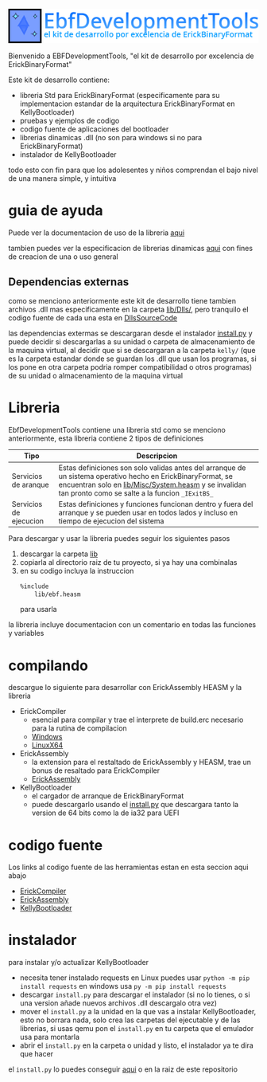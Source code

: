 ![Logo](./EbfDevToolsLogo.png)

Bienvenido a EBFDevelopmentTools, "el kit de desarrollo por excelencia de ErickBinaryFormat"

Este kit de desarrollo contiene:
* libreria Std para ErickBinaryFormat (especificamente para su implementacion estandar de la arquitectura ErickBinaryFormat en KellyBootloader)
* pruebas y ejemplos de codigo
* codigo fuente de aplicaciones del bootloader
* librerias dinamicas .dll (no son para windows si no para ErickBinaryFormat)
* instalador de KellyBootloader

todo esto con fin para que los adolesentes y niños comprendan el bajo nivel de una manera simple, y intuitiva

# guia de ayuda

Puede ver la documentacion de uso de la libreria [aqui](./LibDoc.md)

tambien puedes ver la especificacion de librerias dinamicas [aqui](./DllSpecification.md) con fines de creacion de una o uso general

## Dependencias externas
como se menciono anteriormente este kit de desarrollo tiene tambien archivos .dll mas especificamente en la carpeta [lib/Dlls/](./lib/Dlls/), pero tranquilo el codigo fuente de cada una esta en [DllsSourceCode](./DllsSourceCode/)

las dependencias extermas se descargaran desde el instalador [install.py](./install.py) y puede decidir si descargarlas a su unidad o carpeta de almacenamiento de la maquina virtual, al decidir que si se descargaran a la carpeta `kelly/` (que es la carpeta estandar donde se guardan los .dll que usan los programas, si los pone en otra carpeta podria romper compatibilidad o otros programas) de su unidad o almacenamiento de la maquina virtual

# Libreria

EbfDevelopmentTools contiene una libreria std como se menciono anteriormente, esta libreria contiene 2 tipos de definiciones

| Tipo | Descripcion |
|---|---|
| Servicios de aranque  | Estas definiciones son solo validas antes del arranque de un sistema operativo hecho en ErickBinaryFormat, se encuentran solo en [lib/Misc/System.heasm](./lib/Misc/System.heasm) y se invalidan tan pronto como se salte a la funcion `_IExitBS_` |
| Servicios de ejecucion  | Estas definiciones y funciones funcionan dentro y fuera del arranque y se pueden usar en todos lados y incluso en tiempo de ejecucion del sistema |

Para descargar y usar la libreria puedes seguir los siguientes pasos
1. descargar la carpeta [lib](./lib/)
2. copiarla al directorio raiz de tu proyecto, si ya hay una combinalas
3. en su codigo incluya la instruccion 
    ```
    %include
        lib/ebf.heasm
    ```
    para usarla

la libreria incluye documentacion con un comentario en todas las funciones y variables

# compilando

descargue lo siguiente para desarrollar con ErickAssembly HEASM y la libreria

* ErickCompiler
    * esencial para compilar y trae el interprete de build.erc necesario para la rutina de compilacion
    * [Windows](https://www.mediafire.com/file/mvctx8p9heltlku/ErickCompilerWindows.zip/file)
    * [LinuxX64](https://www.mediafire.com/file/0mzfuh7ho7tuwbc/ErickCompilerLinuxX64.zip/file)
* ErickAssembly
    * la extension para el restaltado de ErickAssembly y HEASM, trae un bonus de resaltado para ErickCompiler
    * [ErickAssembly](https://marketplace.visualstudio.com/items?itemName=ErickCraftStudios.ErickAssembly)
* KellyBootloader
    * el cargador de arranque de ErickBinaryFormat
    * puede descargarlo usando el [install.py](./install.py) que descargara tanto la version de 64 bits como la de ia32 para UEFI

# codigo fuente

Los links al codigo fuente de las herramientas estan en esta seccion aqui abajo
* [ErickCompiler](https://github.com/ErickStudios/ErickCompiler)
* [ErickAssembly](https://github.com/ErickStudios/ErickAssembly)
* [KellyBootloader](https://github.com/ErickStudios/KellyBootloader)

# instalador

para instalar y/o actualizar KellyBootloader 
* necesita tener instalado requests en Linux puedes usar `python -m pip install requests` en windows usa `py -m pip install requests`
* descargar `install.py` para descargar el instalador (si no lo tienes, o si una version añade nuevos archivos .dll descargalo otra vez)
* mover el `install.py` a la unidad en la que vas a instalar KellyBootloader, esto no borrara nada, solo crea las carpetas del ejecutable y de las librerias, si usas qemu pon el `install.py` en tu carpeta que el emulador usa para montarla
* abrir el `install.py` en la carpeta o unidad y listo, el instalador ya te dira que hacer

el `install.py` lo puedes conseguir [aqui](./install.py) o en la raiz de este repositorio